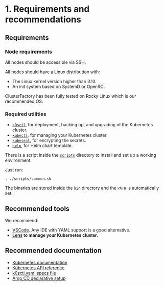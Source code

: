 # 1. Requirements and recommendations

## Requirements

### Node requirements

All nodes should be accessible via SSH.

All nodes should have a Linux distribution with:

- The Linux kernel version higher than 3.10.
- An init system based on SystemD or OpenRC.

ClusterFactory has been fully tested on Rocky Linux which is our recommended OS.

### Required utilities

- [`k0sctl`](https://github.com/k0sproject/k0sctl/releases), for deployment, backing up, and upgrading of the Kubernetes cluster.
- [`kubectl`](https://kubernetes.io/docs/tasks/tools/#kubectl), for managing your Kubernetes cluster.
- [`kubeseal`](https://github.com/bitnami-labs/sealed-secrets/releases/), for encrypting the secrets.
- [`helm`](https://github.com/helm/helm/releases/), for Helm chart template.

There is a script inside the [`scripts`](https://github.com/SquareFactory/cluster-factory-ce/tree/main/scripts) directory to install and set up a working environment.

Just run:

```shell
. ./scripts/common.sh
```

The binaries are stored inside the `bin` directory and the `PATH` is automatically set.

## Recommended tools

We recommend:

- [VSCode](https://code.visualstudio.com). Any IDE with YAML support is a good alternative.
- **[Lens](https://k8slens.dev) to manage your Kubernetes cluster.**

## Recommended documentation

- [Kubernetes documentation](https://kubernetes.io/docs/concepts/)
- [Kubernetes API reference](https://kubernetes.io/docs/reference/kubernetes-api/)
- [k0sctl.yaml specs file](https://github.com/k0sproject/k0sctl#spec-fields)
- [Argo CD declarative setup](https://argo-cd.readthedocs.io/en/stable/operator-manual/declarative-setup/)
